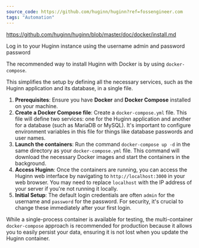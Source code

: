 ```yaml
---
source_code: https://github.com/huginn/huginn?ref=fossengineer.com
tags: "Automation"
---
```



https://github.com/huginn/huginn/blob/master/doc/docker/install.md

Log in to your Huginn instance using the username admin and password password

The recommended way to install Huginn with Docker is by using `docker-compose`.

This simplifies the setup by defining all the necessary services, such as the Huginn application and its database, in a single file.

1.  **Prerequisites**: Ensure you have **Docker** and **Docker Compose** installed on your machine.
2.  **Create a Docker Compose file**: Create a `docker-compose.yml` file. This file will define two services: one for the Huginn application and another for a database (such as MariaDB or MySQL). It's important to configure environment variables in this file for things like database passwords and user names.
3.  **Launch the containers**: Run the command `docker-compose up -d` in the same directory as your `docker-compose.yml` file. This command will download the necessary Docker images and start the containers in the background.
4.  **Access Huginn**: Once the containers are running, you can access the Huginn web interface by navigating to `http://localhost:3000` in your web browser. You may need to replace `localhost` with the IP address of your server if you're not running it locally.
5.  **Initial Setup**: The default login credentials are often `admin` for the username and `password` for the password. For security, it's crucial to change these immediately after your first login.

While a single-process container is available for testing, the multi-container `docker-compose` approach is recommended for production because it allows you to easily persist your data, ensuring it is not lost when you update the Huginn container.
